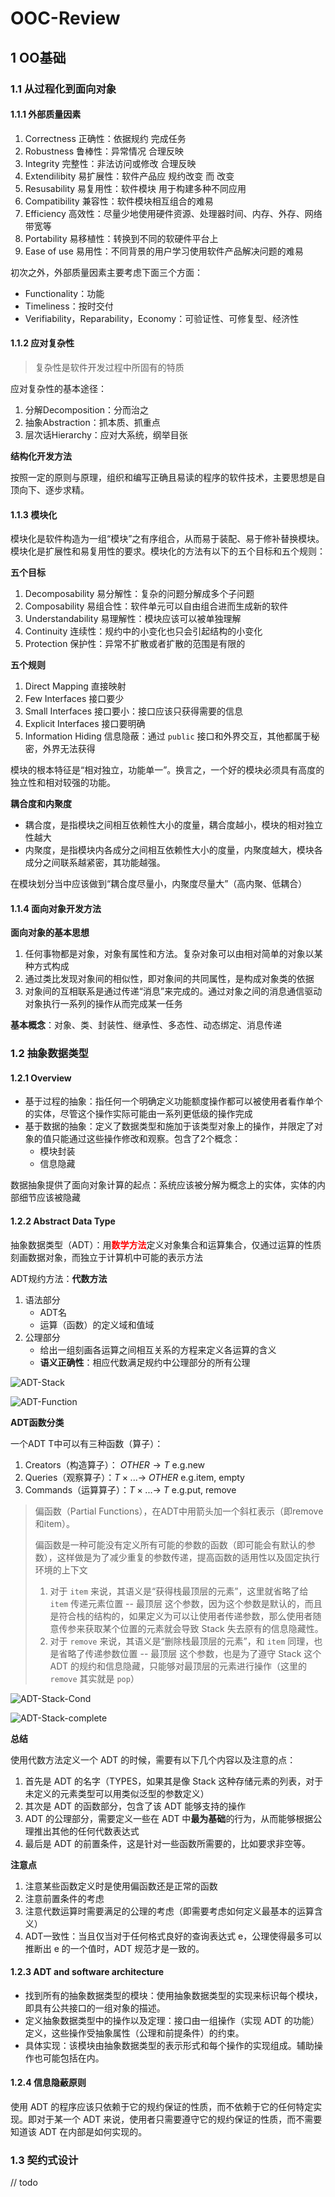 # OOC-Review

## 1 OO基础

### 1.1 从过程化到面向对象

#### 1.1.1 外部质量因素

1. Correctness 正确性：依据规约 完成任务
2. Robustness 鲁棒性：异常情况 合理反映
3. Integrity 完整性：非法访问或修改 合理反映
4. Extendilibity 易扩展性：软件产品应 规约改变 而 改变
5. Resusability 易复用性：软件模块 用于构建多种不同应用
6. Compatibility 兼容性：软件模块相互组合的难易
7. Efficiency 高效性：尽量少地使用硬件资源、处理器时间、内存、外存、网络带宽等
8. Portability 易移植性：转换到不同的软硬件平台上
9. Ease of use 易用性：不同背景的用户学习使用软件产品解决问题的难易

初次之外，外部质量因素主要考虑下面三个方面：

* Functionality：功能
* Timeliness：按时交付
* Verifiability，Reparability，Economy：可验证性、可修复型、经济性

#### 1.1.2 应对复杂性

> 复杂性是软件开发过程中所固有的特质

应对复杂性的基本途径：

1. 分解Decomposition：分而治之
2. 抽象Abstraction：抓本质、抓重点
3. 层次话Hierarchy：应对大系统，纲举目张

**结构化开发方法**

按照一定的原则与原理，组织和编写正确且易读的程序的软件技术，主要思想是自顶向下、逐步求精。

#### 1.1.3 模块化

模块化是软件构造为一组“模块”之有序组合，从而易于装配、易于修补替换模块。模块化是扩展性和易复用性的要求。模块化的方法有以下的五个目标和五个规则：

**五个目标**

1. Decomposability 易分解性：复杂的问题分解成多个子问题
2. Composability 易组合性：软件单元可以自由组合进而生成新的软件
3. Understandability 易理解性：模块应该可以被单独理解
4. Continuity 连续性：规约中的小变化也只会引起结构的小变化
5. Protection 保护性：异常不扩散或者扩散的范围是有限的

**五个规则**

1. Direct Mapping 直接映射
2. Few Interfaces 接口要少
3. Small Interfaces 接口要小：接口应该只获得需要的信息
4. Explicit Interfaces 接口要明确
5. Information Hiding 信息隐蔽：通过 `public` 接口和外界交互，其他都属于秘密，外界无法获得

模块的根本特征是“相对独立，功能单一”。换言之，一个好的模块必须具有高度的独立性和相对较强的功能。

**耦合度和内聚度**

* 耦合度，是指模块之间相互依赖性大小的度量，耦合度越小，模块的相对独立性越大
* 内聚度，是指模块内各成分之间相互依赖性大小的度量，内聚度越大，模块各成分之间联系越紧密，其功能越强。

在模块划分当中应该做到“耦合度尽量小，内聚度尽量大”（高内聚、低耦合）

#### 1.1.4 面向对象开发方法

**面向对象的基本思想**

1. 任何事物都是对象，对象有属性和方法。复杂对象可以由相对简单的对象以某种方式构成
2. 通过类比发现对象间的相似性，即对象间的共同属性，是构成对象类的依据
3. 对象间的互相联系是通过传递“消息”来完成的。通过对象之间的消息通信驱动对象执行一系列的操作从而完成某一任务

**基本概念**：对象、类、封装性、继承性、多态性、动态绑定、消息传递

### 1.2 抽象数据类型

#### 1.2.1 Overview

* 基于过程的抽象：指任何一个明确定义功能额度操作都可以被使用者看作单个的实体，尽管这个操作实际可能由一系列更低级的操作完成
* 基于数据的抽象：定义了数据类型和施加于该类型对象上的操作，并限定了对象的值只能通过这些操作修改和观察。包含了2个概念：
  * 模块封装
  * 信息隐藏

数据抽象提供了面向对象计算的起点：系统应该被分解为概念上的实体，实体的内部细节应该被隐藏

#### 1.2.2 Abstract Data Type

抽象数据类型（ADT）：用<span style='color: red'>**数学方法**</span>定义对象集合和运算集合，仅通过运算的性质刻画数据对象，而独立于计算机中可能的表示方法

ADT规约方法：**代数方法**

1. 语法部分
   * ADT名
   * 运算（函数）的定义域和值域
2. 公理部分
   * 给出一组刻画各运算之间相互关系的方程来定义各运算的含义
   * **语义正确性**：相应代数满足规约中公理部分的所有公理

![ADT-Stack](https://img-bed-1309306776.cos.ap-shanghai.myqcloud.com/img/ADT-Stack.png)

![ADT-Function](https://img-bed-1309306776.cos.ap-shanghai.myqcloud.com/img/ADT-Function.png)

**ADT函数分类**

一个ADT T中可以有三种函数（算子）：

1. Creators（构造算子）： $OTHER \rightarrow T$  e.g.new
2. Queries（观察算子）：$T \times ... \rightarrow \ OTHER$ e.g.item, empty
3. Commands（运算算子）：$T \times ... \rightarrow \ T$ e.g.put, remove

> 偏函数（Partial Functions），在ADT中用箭头加一个斜杠表示（即remove和item）。
>
> 偏函数是一种可能没有定义所有可能的参数的函数（即可能会有默认的参数），这样做是为了减少重复的参数传递，提高函数的适用性以及固定执行环境的上下文
> 
> 1. 对于 `item` 来说，其语义是“获得栈最顶层的元素”，这里就省略了给 `item` 传递元素位置 -- 最顶层 这个参数，因为这个参数是默认的，而且是符合栈的结构的，如果定义为可以让使用者传递参数，那么使用者随意传参来获取某个位置的元素就会导致 Stack 失去原有的信息隐藏性。
> 2. 对于 `remove` 来说，其语义是“删除栈最顶层的元素”，和 `item` 同理，也是省略了传递参数位置 -- 最顶层 这个参数，也是为了遵守 Stack 这个 ADT 的规约和信息隐藏，只能够对最顶层的元素进行操作（这里的 `remove` 其实就是 `pop`）

![ADT-Stack-Cond](https://img-bed-1309306776.cos.ap-shanghai.myqcloud.com/img/ADT-Stack-Cond.png)

![ADT-Stack-complete](https://img-bed-1309306776.cos.ap-shanghai.myqcloud.com/img/20220611214633.png)

**总结**

使用代数方法定义一个 ADT 的时候，需要有以下几个内容以及注意的点：

1. 首先是 ADT 的名字（TYPES，如果其是像 Stack 这种存储元素的列表，对于未定义的元素类型可以用类似泛型的参数定义）
2. 其次是 ADT 的函数部分，包含了该 ADT 能够支持的操作
3. ADT 的公理部分，需要定义一些在 ADT 中**最为基础**的行为，从而能够根据公理推出其他的任何代数表达式
4. 最后是 ADT 的前置条件，这是针对一些函数所需要的，比如要求非空等。

**注意点**

1. 注意某些函数定义时是使用偏函数还是正常的函数
2. 注意前置条件的考虑
3. 注意代数运算时需要满足的公理的考虑（即需要考虑如何定义最基本的运算含义）
4. ADT一致性：当且仅当对于任何格式良好的查询表达式 e，公理使得最多可以推断出 e 的一个值时，ADT 规范才是一致的。

#### 1.2.3 ADT and software architecture

* 找到所有的抽象数据类型的模块：使用抽象数据类型的实现来标识每个模块，即具有公共接口的一组对象的描述。
* 定义抽象数据类型中的操作以及定理：接口由一组操作（实现 ADT 的功能）定义，这些操作受抽象属性（公理和前提条件）的约束。
* 具体实现：该模块由抽象数据类型的表示形式和每个操作的实现组成。辅助操作也可能包括在内。

#### 1.2.4 信息隐蔽原则

使用 ADT 的程序应该只依赖于它的规约保证的性质，而不依赖于它的任何特定实现。即对于某一个 ADT 来说，使用者只需要遵守它的规约保证的性质，而不需要知道该 ADT 在内部是如何实现的。

### 1.3 契约式设计

// todo